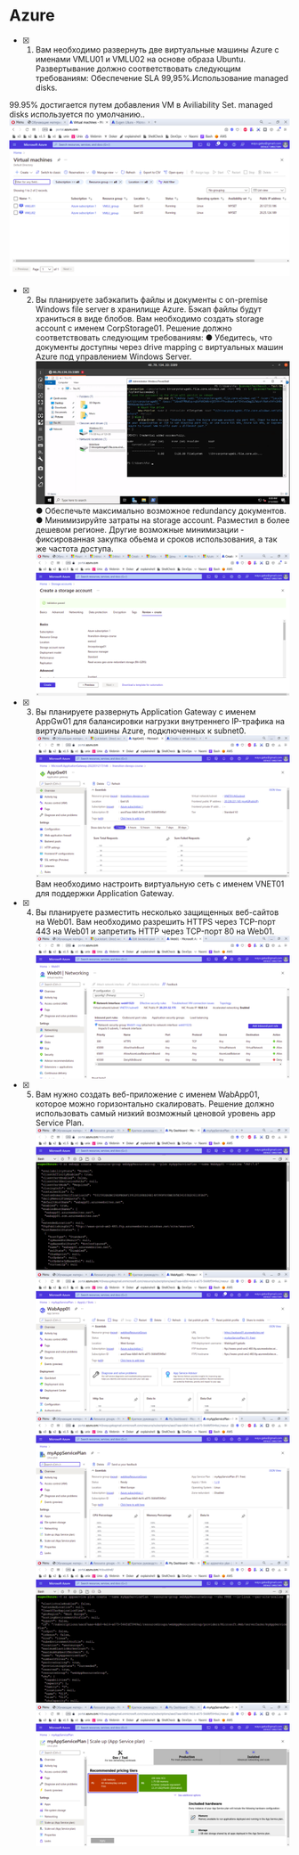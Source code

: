 # Azure
- [X] 1. Вам необходимо развернуть две виртуальные машины Azure с именами VMLU01 и
VMLU02 на основе образа Ubuntu. Развертывание должно соответствовать
следующим требованиям: Обеспечение SLA 99,95%.Использование managed disks.

99.95% достигается путем добавления VM в Aviliability Set. managed disks используется
по умолчанию..
![](vm2.png)
- [X] 2. Вы планируете забэкапить файлы и документы с on-premise Windows file server в
хранилище Azure. Бэкап файлы будут храниться в виде блобов.
Вам необходимо создать storage account с именем CorpStorage01. Решение должно
соответствовать следующим требованиям:
● Убедитесь, что документы доступны через drive mapping c виртуальных
машин Azure под управлением Windows Server.
![](drivemap1.png)
● Обеспечьте максимально возможное redundancy документов.
● Минимизируйте затраты на storage account.
  Разместил в более дешевом регионе. Другие возможные минимизации - фиксированная
   закупка обьема и сроков использования, а так же частота доступа.
![](storage.png)
- [X] 3. Вы планируете развернуть Application Gateway с именем AppGw01 для
балансировки нагрузки внутреннего IP-трафика на виртуальные машины Azure,
подключенных к subnet0.
![](apg.png)
Вам необходимо настроить виртуальную сеть с именем VNET01 для поддержки
Application Gateway.
- [X] 4. Вы планируете разместить несколько защищенных веб-сайтов на Web01. Вам
необходимо разрешить HTTPS через TCP-порт 443 на Web01 и запретить HTTP через
TCP-порт 80 на Web01.
![](web01.png)
- [X] 5. Вам нужно создать веб-приложение с именем WabApp01, которое можно
горизонтально скалировать. Решение должно использовать самый низкий
возможный ценовой уровень app Service Plan.
![](webApp.png)
![](WabApp.png)
![](ServPlan.png)
![](scaleServPlan.png)
![](Scale.png)
